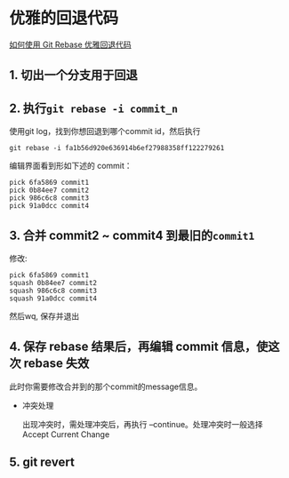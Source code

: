 # 优雅的回退代码

[如何使用 Git Rebase 优雅回退代码](https://yorkyu.cn/how-to-use-rebase-to-gracefully-fallback-code-08cdafe3d403.html#%E4%B8%89-Rebase-%E5%9B%9E%E9%80%80%E4%BB%A3%E7%A0%81)

## 1. 切出一个分支用于回退

## 2. 执行`git rebase -i commit_n`
使用git log，找到你想回退到哪个commit id，然后执行

```
git rebase -i fa1b56d920e636914b6ef27988358ff122279261
```

编辑界面看到形如下述的 commit：

```
pick 6fa5869 commit1
pick 0b84ee7 commit2
pick 986c6c8 commit3
pick 91a0dcc commit4
```

## 3. 合并 commit2 ~ commit4 到最旧的`commit1`

修改:

```
pick 6fa5869 commit1
squash 0b84ee7 commit2
squash 986c6c8 commit3
squash 91a0dcc commit4
```

然后wq, 保存并退出

## 4. 保存 rebase 结果后，再编辑 commit 信息，使这次 rebase 失效

此时你需要修改合并到的那个commit的message信息。

+ 冲突处理

  出现冲突时，需处理冲突后，再执行 –continue。处理冲突时一般选择 Accept Current Change

## 5. git revert